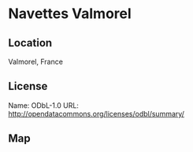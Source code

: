 # Navettes Valmorel
    
## Location

Valmorel, France

## License

Name: ODbL-1.0
URL: http://opendatacommons.org/licenses/odbl/summary/

## Map

<WorldMap topic="public-transport/rtfs-rt/Navettes_Valmorel/vehicle_positions/#" />
